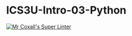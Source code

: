 # ICS3U-Intro-03-Python

[![Mr Coxall's Super Linter](https://github.com/Tyler-Bell/ICS3U-Intro-03-Python/workflows/Mr%20Coxall's%20Super%20Linter/badge.svg)](https://github.com/Tyler-Bell/ICS3U-Intro-03-Python/actions/)
